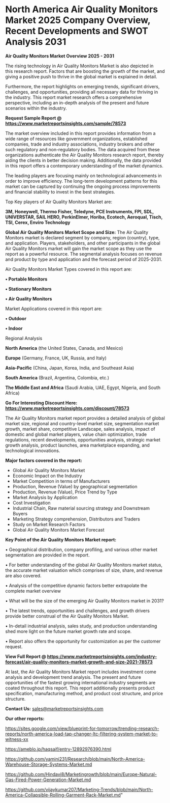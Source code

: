 # North America Air Quality Monitors Market 2025 Company Overview, Recent Developments and SWOT Analysis 2031

<Strong> Air Quality Monitors Market Overview 2025 - 2031</strong>

The rising technology in Air Quality Monitors Market is also depicted in this research report. Factors that are boosting the growth of the market, and giving a positive push to thrive in the global market is explained in detail.

Furthermore, the report highlights on emerging trends, significant drivers, challenges, and opportunities, providing all necessary data for thriving in the industry. This report market research offers a comprehensive perspective, including an in-depth analysis of the present and future scenarios within the industry.

<strong>Request Sample Report @ <a href=https://www.marketreportsinsights.com/sample/78573>https://www.marketreportsinsights.com/sample/78573</a></strong>

The market overview included in this report provides information from a wide range of resources like government organizations, established companies, trade and industry associations, industry brokers and other such regulatory and non-regulatory bodies. The data acquired from these organizations authenticate the Air Quality Monitors research report, thereby aiding the clients in better decision making. Additionally, the data provided in this report offers a contemporary understanding of the market dynamics.

The leading players are focusing mainly on technological advancements in order to improve efficiency. The long-term development patterns for this market can be captured by continuing the ongoing process improvements and financial stability to invest in the best strategies.

Top Key players of Air Quality Monitors Market are:

<strong>3M, Honeywell, Thermo Fisher, Teledyne, PCE Instruments, FPI, SDL, UNIVERSTAR, SAIL HERO, PerkinElmer, Horiba, Ecotech, Aeroqual, Tisch, TSI, Cerex, Enviro Technology</strong>

<strong><b>Global Air Quality Monitors Market Scope and Size:</b></strong>
The Air Quality Monitors market is declared segment by company, region (country), type, and application. Players, stakeholders, and other participants in the global Air Quality Monitors market will gain the market scope as they use the report as a powerful resource. The segmental analysis focuses on revenue and product by type and application and the forecast period of 2025-2031.

Air Quality Monitors Market Types covered in this report are:

<strong>• Portable Monitors

• Stationary Monitors

• Air Quality Monitors</strong>

Market Applications covered in this report are:

<strong>• Outdoor

• Indoor</strong> 

Regional Analysis

<strong>North America</strong> (the United States, Canada, and Mexico)

<strong>Europe</strong> (Germany, France, UK, Russia, and Italy)

<strong>Asia-Pacific</strong> (China, Japan, Korea, India, and Southeast Asia)

<strong>South America</strong> (Brazil, Argentina, Colombia, etc.)

<strong>The Middle East and Africa</strong> (Saudi Arabia, UAE, Egypt, Nigeria, and South Africa)

<strong>Go For Interesting Discount Here: <a href=https://www.marketreportsinsights.com/discount/78573>https://www.marketreportsinsights.com/discount/78573</a></strong>

The Air Quality Monitors market report provides a detailed analysis of global market size, regional and country-level market size, segmentation market growth, market share, competitive Landscape, sales analysis, impact of domestic and global market players, value chain optimization, trade regulations, recent developments, opportunities analysis, strategic market growth analysis, product launches, area marketplace expanding, and technological innovations.

<strong><b>Major factors covered in the report:</b></strong>
<ul>
  <li>Global Air Quality Monitors Market </li>
  <li>Economic Impact on the Industry</li>
  <li>Market Competition in terms of Manufacturers</li>
  <li>Production, Revenue (Value) by geographical segmentation</li>
  <li>Production, Revenue (Value), Price Trend by Type</li>
  <li>Market Analysis by Application</li>
  <li>Cost Investigation</li>
  <li>Industrial Chain, Raw material sourcing strategy and Downstream Buyers</li>
  <li>Marketing Strategy comprehension, Distributors and Traders</li>
  <li>Study on Market Research Factors</li>
  <li>Global Air Quality Monitors Market Forecast</li>
</ul>

<strong><b>Key Point of the Air Quality Monitors Market report:</b></strong>

• Geographical distribution, company profiling, and various other market segmentation are provided in the report.

• For better understanding of the global Air Quality Monitors market status, the accurate market valuation which comprises of size, share, and revenue are also covered.

• Analysis of the competitive dynamic factors better extrapolate the complete market overview

• What will be the size of the emerging Air Quality Monitors market in 2031?

• The latest trends, opportunities and challenges, and growth drivers provide better construal of the Air Quality Monitors Market.

• In-detail industrial analysis, sales study, and production understanding shed more light on the future market growth rate and scope.

• Report also offers the opportunity for customization as per the customer request.

<strong><b>View Full Report @ <a href=https://www.marketreportsinsights.com/industry-forecast/air-quality-monitors-market-growth-and-size-2021-78573>https://www.marketreportsinsights.com/industry-forecast/air-quality-monitors-market-growth-and-size-2021-78573</a></b></strong>


At last, the Air Quality Monitors Market report includes investment come analysis and development trend analysis. The present and future opportunities of the fastest growing international industry segments are coated throughout this report. This report additionally presents product specification, manufacturing method, and product cost structure, and price structure.

<strong>Contact Us:</strong>
sales@marketreportsinsights.com

<strong>Our other reports:</strong>

<a href=https://sites.google.com/view/blueprint-for-tomorrow/trending-research-reports/north-america-load-tap-changer-ltc-filtering-system-market-to-witness-xx>https://sites.google.com/view/blueprint-for-tomorrow/trending-research-reports/north-america-load-tap-changer-ltc-filtering-system-market-to-witness-xx</a>

<a href=https://ameblo.jp/haqsaif/entry-12892976390.html>https://ameblo.jp/haqsaif/entry-12892976390.html</a>

<a href=https://github.com/yamini231/Research/blob/main/North-America-Warehouse-Storage-Systems-Market.md>https://github.com/yamini231/Research/blob/main/North-America-Warehouse-Storage-Systems-Market.md</a>

<a href=https://github.com/Hindavi8/Marketingrowth/blob/main/Europe-Natural-Gas-Fired-Power-Generation-Market.md>https://github.com/Hindavi8/Marketingrowth/blob/main/Europe-Natural-Gas-Fired-Power-Generation-Market.md</a>

<a href=https://github.com/vijaykumar207/Marketing-Trends/blob/main/North-America-Collapsible-Rolling-Garment-Rack-Market.md>https://github.com/vijaykumar207/Marketing-Trends/blob/main/North-America-Collapsible-Rolling-Garment-Rack-Market.md</a>"
